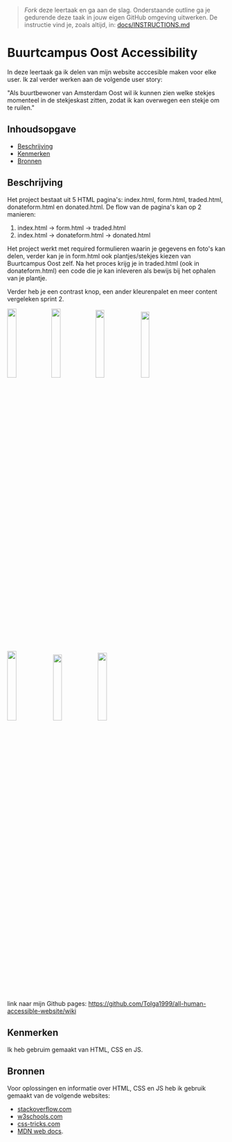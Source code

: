 > _Fork_ deze leertaak en ga aan de slag. Onderstaande outline ga je gedurende deze taak in jouw eigen GitHub omgeving uitwerken. De instructie vind je, zoals altijd, in: [docs/INSTRUCTIONS.md](docs/INSTRUCTIONS.md)

# Buurtcampus Oost Accessibility
<!-- Geef je project een titel en schrijf in één zin wat het is -->
In deze leertaak ga ik delen van mijn website acccesible maken voor elke user. Ik zal verder werken aan de volgende user story:

"Als buurtbewoner van Amsterdam Oost wil ik kunnen zien welke stekjes momenteel in de stekjeskast zitten, zodat ik kan overwegen een stekje om te ruilen."

## Inhoudsopgave

  * [Beschrijving](#beschrijving)
  * [Kenmerken](#kenmerken)
  * [Bronnen](#bronnen)

## Beschrijving
<!-- In de Beschrijving staat hoe je project er uit ziet, hoe het werkt en wat je er mee kan. -->
Het project bestaat uit 5 HTML pagina's: index.html, form.html, traded.html, donateform.html en donated.html. De flow van de pagina's kan op 2 manieren:

1. index.html -> form.html -> traded.html
2. index.html -> donateform.html -> donated.html

Het project werkt met required formulieren waarin je gegevens en foto's kan delen, verder kan je in form.html ook plantjes/stekjes kiezen van Buurtcampus Oost zelf. Na het proces krijg je in traded.html (ook in donateform.html) een code die je kan inleveren als bewijs bij het ophalen van je plantje.

Verder heb je een contrast knop, een ander kleurenpalet en meer content vergeleken sprint 2.
<!-- Voeg een mooie poster visual toe 📸 -->
<img src="https://user-images.githubusercontent.com/112855878/199976951-c9e07c2d-1df9-416d-aac5-ac404472a4b2.png" width="20.25%"><img src="https://user-images.githubusercontent.com/112855878/199977137-039c9967-b051-47f4-8010-449bca2eef1c.png" width="20.25%"><img src="https://user-images.githubusercontent.com/112855878/199977032-015b3923-f2a0-4eb9-8a5f-17a7b23551eb.png" width="20%">
<img src="https://user-images.githubusercontent.com/112855878/199977083-425abca5-a975-4311-91ac-34560886b8bd.png" width="19.75%">
<img src="https://user-images.githubusercontent.com/112855878/199977187-11945520-4251-46a9-b82e-8c9822cb8e90.png" width="20.25%">
<img src="https://user-images.githubusercontent.com/112855878/199977243-1402fc87-5eb6-412e-b8ac-2533de9d161a.png" width="19.75%">
<img src="https://user-images.githubusercontent.com/112855878/199977278-720ef843-35aa-48c3-8a1b-9c5c7ff9c19f.png" width="20%">

<!-- Voeg een link toe naar Github Pages 🌐-->
link naar mijn Github pages: https://github.com/Tolga1999/all-human-accessible-website/wiki

## Kenmerken
<!-- Bij Kenmerken staat welke technieken zijn gebruikt en hoe. Wat is de HTML structuur? Wat zijn de belangrijkste dingen in CSS? Wat is er met Javascript gedaan en hoe? Misschien heb je een framwork of library gebruikt? -->
Ik heb gebruim gemaakt van HTML, CSS en JS. 

## Bronnen
Voor oplossingen en informatie over HTML, CSS en JS heb ik gebruik gemaakt van de volgende websites:
- [stackoverflow.com](https://stackoverflow.com/)
- [w3schools.com](https://www.w3schools.com/)
- [css-tricks.com](https://css-tricks.com/)
- [MDN web docs](https://developer.mozilla.org/en-US/).
